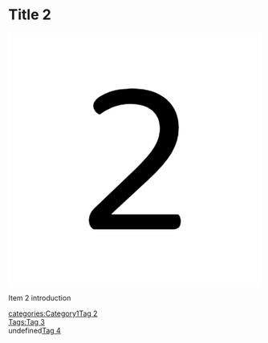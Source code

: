 # Title 2

![Image 2](./assets/image-2.png)

Item 2 introduction


[categories:](categories/index.md)[Category1](../categories/Category1.md)[Tag 2](../Tags/Tag%202.md)<br>[Tags:](Tags/index.md)[Tag 3](../Tags/Tag%203.md)<br>undefined[Tag 4](../Tags/Tag%204.md)